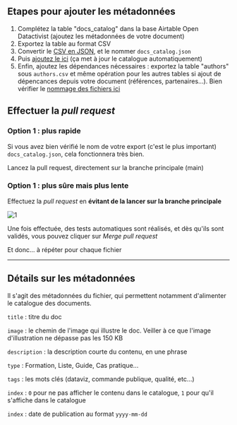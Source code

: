 ## Etapes pour ajouter les métadonnées

1. Complétez la table "docs_catalog" dans la base Airtable Open Datactivist (ajoutez les métadonnées de votre document)
2. Exportez la table au format CSV
3. Convertir le [CSV en JSON](https://csvjson.com/csv2json), et le nommer ```docs_catalog.json```
4. Puis [ajoutez le ici](https://github.com/datactivist/nextjs-doc/upload/main/public/sitedata) (ça met à jour le catalogue automatiquement)
5. Enfin, ajoutez les dépendances nécessaires : exportez la table "authors" sous ```authors.csv``` et même opération pour les autres tables si ajout de dépencances depuis votre document (références, partenaires...). Bien vérifier le [nommage des fichiers ici](https://github.com/datactivist/nextjs-doc/tree/main/public/sitedata)


## Effectuer la *pull request*

### Option 1 : plus rapide

Si vous avez bien vérifié le nom de votre export (c'est le plus important) ```docs_catalog.json```, cela fonctionnera très bien.

Lancez la pull request, directement sur la branche principale (main)

### Option 1 : plus sûre mais plus lente

Effectuez la *pull request* en **évitant de la lancer sur la branche principale**

![1](/images/canvas/contribution-opendatactivist/1.png)

Une fois effectuée, des tests automatiques sont réalisés, et dès qu'ils sont validés, vous pouvez cliquer sur *Merge pull request*

Et donc... à répéter pour chaque fichier

--- 

## Détails sur les métadonnées

Il s'agit des métadonnées du fichier, qui permettent notamment d'alimenter le catalogue des documents.

```title``` : titre du doc

```image``` : le chemin de l'image qui illustre le doc. Veiller à ce que l'image d'illustration ne dépasse pas les 150 KB

```description``` : la description courte du contenu, en une phrase

```type``` : Formation, Liste, Guide, Cas pratique...

```tags``` : les mots clés (dataviz, commande publique, qualité, etc...)

```index``` : ```0``` pour ne pas afficher le contenu dans le catalogue, ```1``` pour qu'il s'affiche dans le catalogue

```index``` : date de publication au format ```yyyy-mm-dd```

